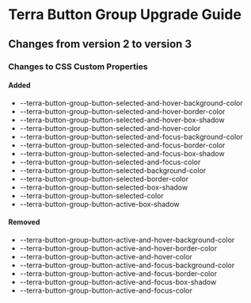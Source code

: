 # Terra Button Group Upgrade Guide

## Changes from version 2 to version 3

### Changes to CSS Custom Properties

#### Added
* --terra-button-group-button-selected-and-hover-background-color
* --terra-button-group-button-selected-and-hover-border-color
* --terra-button-group-button-selected-and-hover-box-shadow
* --terra-button-group-button-selected-and-hover-color
* --terra-button-group-button-selected-and-focus-background-color
* --terra-button-group-button-selected-and-focus-border-color
* --terra-button-group-button-selected-and-focus-box-shadow
* --terra-button-group-button-selected-and-focus-color
* --terra-button-group-button-selected-background-color
* --terra-button-group-button-selected-border-color
* --terra-button-group-button-selected-box-shadow
* --terra-button-group-button-selected-color
* --terra-button-group-button-active-box-shadow

#### Removed
* --terra-button-group-button-active-and-hover-background-color
* --terra-button-group-button-active-and-hover-border-color
* --terra-button-group-button-active-and-hover-color
* --terra-button-group-button-active-and-focus-background-color
* --terra-button-group-button-active-and-focus-border-color
* --terra-button-group-button-active-and-focus-box-shadow
* --terra-button-group-button-active-and-focus-color
